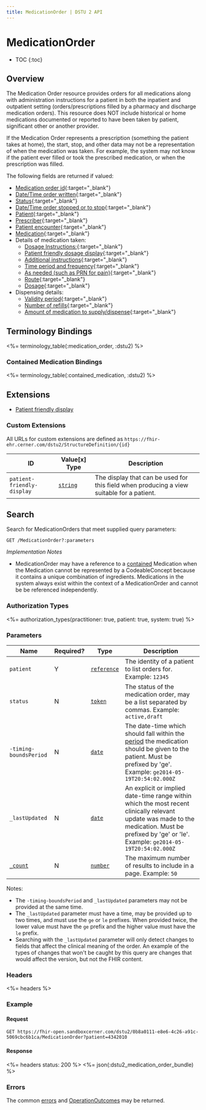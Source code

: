 ```yaml
---
title: MedicationOrder | DSTU 2 API
---
```


# MedicationOrder

* TOC
{:toc}

## Overview

The Medication Order resource provides orders for all medications along with administration instructions for a patient in both the inpatient and outpatient setting (orders/prescriptions filled by a pharmacy and discharge medication orders). This resource does NOT include historical or home medications documented or reported to have been taken by patient, significant other or another provider.

If the Medication Order represents a prescription (something the patient takes at home), the start, stop, and other data may not be a representation of when the medication was taken. For example, the system may not know if the patient ever filled or took the prescribed medication, or when the prescription was filled.

The following fields are returned if valued:

* [Medication order id](http://hl7.org/fhir/dstu2/resource-definitions.html#Resource.id){:target="_blank"}
* [Date/Time order written](http://hl7.org/fhir/DSTU2/medicationorder-definitions.html#MedicationOrder.dateWritten){:target="_blank"}
* [Status](http://hl7.org/fhir/DSTU2/medicationorder-definitions.html#MedicationOrder.status){:target="_blank"}
* [Date/Time order stopped or to stop](http://hl7.org/fhir/DSTU2/medicationorder-definitions.html#MedicationOrder.dateEnded){:target="_blank"}
* [Patient](http://hl7.org/fhir/DSTU2/medicationorder-definitions.html#MedicationOrder.patient){:target="_blank"}
* [Prescriber](http://hl7.org/fhir/DSTU2/medicationorder-definitions.html#MedicationOrder.prescriber){:target="_blank"}
* [Patient encounter](http://hl7.org/fhir/DSTU2/medicationorder-definitions.html#MedicationOrder.encounter){:target="_blank"}
* [Medication](http://hl7.org/fhir/DSTU2/medicationorder-definitions.html#MedicationOrder.medication_x_){:target="_blank"}
* Details of medication taken:
  * [Dosage Instructions:](http://hl7.org/fhir/DSTU2/medicationorder-definitions.html#MedicationOrder.dosageInstruction){:target="_blank"}
  * [Patient friendly dosage display](#custom-extensions){:target="_blank"}
  * [Additional instructions](http://hl7.org/fhir/DSTU2/medicationorder-definitions.html#MedicationOrder.dosageInstruction.additionalInstructions){:target="_blank"}
  * [Time period and frequency](http://hl7.org/fhir/DSTU2/medicationorder-definitions.html#MedicationOrder.dosageInstruction.timing){:target="_blank"}
  * [As needed (such as PRN for pain)](http://hl7.org/fhir/DSTU2/medicationorder-definitions.html#MedicationOrder.dosageInstruction.asNeeded_x_){:target="_blank"}
  * [Route](http://hl7.org/fhir/DSTU2/medicationorder-definitions.html#MedicationOrder.dosageInstruction.route){:target="_blank"}
  * [Dosage](http://hl7.org/fhir/DSTU2/medicationorder-definitions.html#MedicationOrder.dosageInstruction.dose_x_){:target="_blank"}
* Dispensing details:  
  * [Validity period](http://hl7.org/fhir/DSTU2/medicationorder-definitions.html#MedicationOrder.dispenseRequest.validityPeriod){:target="_blank"}
  * [Number of refills](http://hl7.org/fhir/DSTU2/medicationorder-definitions.html#MedicationOrder.dispenseRequest.numberOfRepeatsAllowed){:target="_blank"}
  * [Amount of medication to supply/dispense](http://hl7.org/fhir/DSTU2/medicationorder-definitions.html#MedicationOrder.dispenseRequest.quantity){:target="_blank"}


## Terminology Bindings

<%= terminology_table(:medication_order, :dstu2) %>

### Contained Medication Bindings

<%= terminology_table(:contained_medication, :dstu2) %>

## Extensions

* [Patient friendly display]

### Custom Extensions

All URLs for custom extensions are defined as `https://fhir-ehr.cerner.com/dstu2/StructureDefinition/{id}`

ID                              | Value\[x] Type      | Description
--------------------------------|---------------------|----------------------------------------------------------------------------------
`patient-friendly-display`      | [`string`]          | The display that can be used for this field when producing a view suitable for a patient.


## Search

Search for MedicationOrders that meet supplied query parameters:

    GET /MedicationOrder?:parameters

_Implementation Notes_

* MedicationOrder may have a reference to a [contained] Medication when the Medication cannot be represented by a CodeableConcept because it contains a unique combination of ingredients.  Medications in the system always exist within the context of a MedicationOrder and cannot be be referenced independently.

### Authorization Types

<%= authorization_types(practitioner: true, patient: true, system: true) %>

### Parameters

 Name                      | Required? | Type          | Description
---------------------------|-----------|---------------|--------------------------------------------------------------------------------------------------------------------------------------------------------------------
 `patient`                 | Y         | [`reference`] | The identity of a patient to list orders for. Example: `12345`
 `status`                  | N         | [`token`]     | The status of the medication order, may be a list separated by commas. Example: `active,draft`
 `-timing-boundsPeriod`    | N         | [`date`]      | The date-time which should fall within the [period] the medication should be given to the patient. Must be prefixed by 'ge'. Example: `ge2014-05-19T20:54:02.000Z`
 `_lastUpdated`            | N         | [`date`]      | An explicit or implied date-time range within which the most recent clinically relevant update was made to the medication. Must be prefixed by 'ge' or 'le'. Example: `ge2014-05-19T20:54:02.000Z`
 [`_count`]                | N         | [`number`]    | The maximum number of results to include in a page. Example: `50`

 Notes:

 - The `-timing-boundsPeriod` and `_lastUpdated` parameters may not be provided at the same time.
 - The `_lastUpdated` parameter must have a time, may be provided up to two times, and must use the `ge` or `le` prefixes.  When provided twice, the lower value must have the `ge` prefix and the higher value must have the `le` prefix.
 - Searching with the `_lastUpdated` parameter will only detect changes to fields that affect the clinical meaning of the order. An example of the types of changes that won't be caught by this query are changes that would affect the version, but not the FHIR content.

### Headers

<%= headers %>

### Example

#### Request

    GET https://fhir-open.sandboxcerner.com/dstu2/0b8a0111-e8e6-4c26-a91c-5069cbc6b1ca/MedicationOrder?patient=4342010

#### Response

<%= headers status: 200 %>
<%= json(:dstu2_medication_order_bundle) %>

### Errors

The common [errors] and [OperationOutcomes] may be returned.

[`reference`]: http://hl7.org/fhir/dstu2/search.html#reference
[`token`]: http://hl7.org/fhir/dstu2/search.html#token
[`date`]: http://hl7.org/fhir/dstu2/search.html#date
[period]: http://hl7.org/fhir/DSTU2/MedicationOrder-definitions.html#MedicationOrder.dosageInstruction.timing
[`_count`]: http://hl7.org/fhir/dstu2/search.html#count
[`number`]: http://hl7.org/fhir/dstu2/search.html#number
[contained]: http://hl7.org/fhir/DSTU2/references.html#contained
[Patient friendly display]: #custom-extensions
[`string`]: http://hl7.org/fhir/DSTU2/datatypes.html#string
[errors]: ../../#client-errors
[OperationOutcomes]: ../../#operation-outcomes
